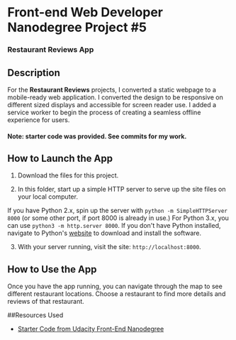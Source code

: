 # Front-end Web Developer Nanodegree Project #5

### Restaurant Reviews App

## Description

For the **Restaurant Reviews** projects, I converted a static webpage to a mobile-ready web application. I converted the design to be responsive on different sized displays and accessible for screen reader use. I added a service worker to begin the process of creating a seamless offline experience for users.

#### Note: starter code was provided. See commits for my work.


## How to Launch the App

1. Download the files for this project.

2. In this folder, start up a simple HTTP server to serve up the site files on your local computer.

If you have Python 2.x, spin up the server with `python -m SimpleHTTPServer 8000` (or some other port, if port 8000 is already in use.) For Python 3.x, you can use `python3 -m http.server 8000`. If you don't have Python installed, navigate to Python's [website](https://www.python.org/) to download and install the software.

3. With your server running, visit the site: `http://localhost:8000`.

## How to Use the App
Once you have the app running, you can navigate through the map to see different restaurant locations. Choose a restaurant to find more details and reviews of that restaurant.

##Resources Used
* [Starter Code from Udacity Front-End Nanodegree](https://github.com/udacity/mws-restaurant-stage-1)


